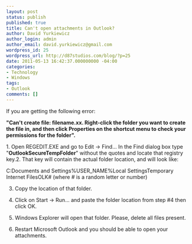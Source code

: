 ```yaml
---
layout: post
status: publish
published: true
title: Can't open attachments in Outlook?
author: David Yurkiewicz
author_login: admin
author_email: david.yurkiewicz@gmail.com
wordpress_id: 25
wordpress_url: http://d87studios.com/blog/?p=25
date: 2011-05-13 16:42:37.000000000 -04:00
categories:
- Technology
- Windows
tags:
- Outlook
comments: []
---
```

<div>
<div>

If you are getting the following error:
<p class="wp-caption-dd"><strong>"Can't create file: filename.xx. Right-click the folder you   want to create  the file in, and then click Properties on the shortcut   menu to check  your permissions for the folder".</strong></p>
1.  Open REGEDIT.EXE and go to Edit -&gt; Find... In the Find dialog box  type "<strong>OutlookSecureTempFolder</strong>" without the quotes and locate that  registry key.2. That key will contain the actual folder location, and will look like:

C:Documents and Settings%USER_NAME%Local SettingsTemporary Internet FilesOLK# (where # is a random letter or number)

3. Copy the location of that folder.

4. Click on Start -&gt; Run... and paste the folder location from step #4 then click OK.

5. Windows Explorer will open that folder. Please, delete all files present.

6. Restart Microsoft Outlook and you should be able to open your attachments.

</div>
</div>
